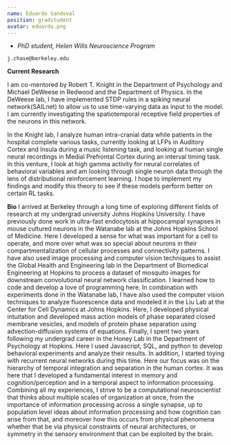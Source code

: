```yaml
---
name: Eduardo Sandoval
position: gradstudent
avatar: eduardo.png
---
```


- _PhD student, Helen Wills Neuroscience Program_<br>

<i class="fa fa-envelope-o"></i> `j.chase@berkeley.edu`

**Current Research**

I am co-mentored by Robert T. Knight in the Department of Psychology and Michael DeWeese in Redwood and the Department of Physics.
In the DeWeese lab, I have implemented STDP rules in a spiking neural network(SAILnet) to allow us to use time-varying data as input to the model. I am currently
investigating the spatiotemporal receptive field properties of the neurons in this network. 

In the Knight lab, I analyze human intra-cranial data while patients in the hospital complete various tasks, 
currently looking at LFPs in Auditory Cortex and Insula during a music listening task, 
and looking at human single neural recordings in Medial Prefrontal Cortex during an interval timing task. 
In this venture, I look at high gamma activity for neural correlates of behavioral variables and am looking through single neuron data through the lens of
distributional reinforcement learning. I hope to implement my findings and modify this theory to see if these models perform better on certain RL tasks.

**Bio**
I arrived at Berkeley through a long time of exploring different fields of research at my undergrad university Johns Hopkins University. I have previously done work
in ultra-fast endocytosis at hippocampal synapses in mouse cultured neurons in the Watanabe lab at the Johns Hopkins School of Medicine. Here I developed a sense for
what was important for a cell to operate, and more over what was so special about neurons in their compartmentalization of cellular processes and connectivity patterns.
I have also used image processing and computer vision techniques to assist the Global Health and Engineering lab in the Department of Biomedical Engineering at Hopkins
to process a dataset of mosquito images for downstream convolutional neural network classification. I learned how to code and develop a love of programming here.
In combination with experiments done in the Watanabe lab, I have also
used the computer vision techniques to analyze fluorescence data and modeled it in the Liu Lab at the Center for Cell Dynamics at Johns Hopkins. 
Here, I developed physical intuitation and developed mass action models of phase separated closed membrane vesicles, 
and models of protein phase separation using advection-diffusion systems of equations.
Finally, I spent two years following my undergrad career in the Honey Lab in the Department of Psychology at Hopkins. Here I used Javascript, SQL, and python to develop
behavioral experiments and analyze their results. In addition, I started toying with recurrent neural networks during this time. Here our focus was on the hierarchy
of temporal integration and separation in the human cortex. It was here that I developed a fundamental interest in memory and cognition/perception and in a 
temporal aspect to information processing.
Combining all my experiences, I strive to be a computational neuroscientist that thinks about multiple scales of organization at once, 
from the importance of information processing across a single synapse, up to population level ideas about information processing and how cognition can arise from that,
and moreover how this occurs from physical phenomena whether that be via physical constraints of neural architectures, or 
symmetry in the sensory environment that can be exploited by the brain.
